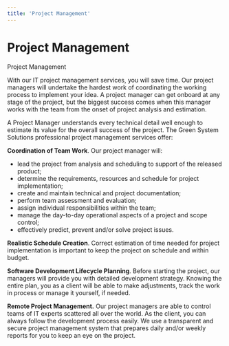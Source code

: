 ```yaml
---
title: 'Project Management'
---
```


# Project Management

Project Management

With our IT project management services, you will save time. Our project managers will undertake the hardest work of coordinating the working process to implement your idea. A project manager can get onboard at any stage of the project, but the biggest success comes when this manager works with the team from the onset of project analysis and estimation.

A Project Manager understands every technical detail well enough to estimate its value for the overall success of the project. The Green System Solutions professional project management services offer:

**Coordination of Team Work**. Our project manager will:

* lead the project from analysis and scheduling to support of the released product;
* determine the requirements, resources and schedule for project implementation;
* create and maintain technical and project documentation;
* perform team assessment and evaluation;
* assign individual responsibilities within the team;
* manage the day-to-day operational aspects of a project and scope control;
* effectively predict, prevent and/or solve project issues.

**Realistic Schedule Creation**. Correct estimation of time needed for project implementation is important to keep the project on schedule and within budget.

**Software Development Lifecycle Planning**. Before starting the project, our managers will provide you with detailed development strategy. Knowing the entire plan, you as a client will be able to make adjustments, track the work in process or manage it yourself, if needed.

**Remote Project Management.** Our project managers are able to control teams of IT experts scattered all over the world. As the client, you can always follow the development process easily. We use a transparent and secure project management system that prepares daily and/or weekly reports for you to keep an eye on the project.